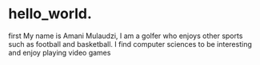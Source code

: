 # hello_world.
first 
My name is Amani Mulaudzi, I am a golfer who enjoys other sports such as football and basketball.
I find computer sciences to be interesting and enjoy playing video games 
